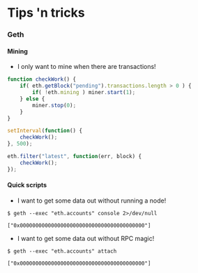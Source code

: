 # Tips 'n tricks

### Geth

#### Mining

* I only want to mine when there are transactions!

```javascript
function checkWork() {
	if( eth.getBlock("pending").transactions.length > 0 ) {
		if( !eth.mining ) miner.start(1);
	} else {
		miner.stop(0);
	}
}

setInterval(function() {
	checkWork();
}, 500);

eth.filter("latest", function(err, block) {
	checkWork();
});
```

#### Quick scripts

 * I want to get some data out without running a node!

```
$ geth --exec "eth.accounts" console 2>/dev/null

["0x0000000000000000000000000000000000000000"]
```

 * I want to get some data out without RPC magic!

```
$ geth --exec "eth.accounts" attach

["0x0000000000000000000000000000000000000000"]
```